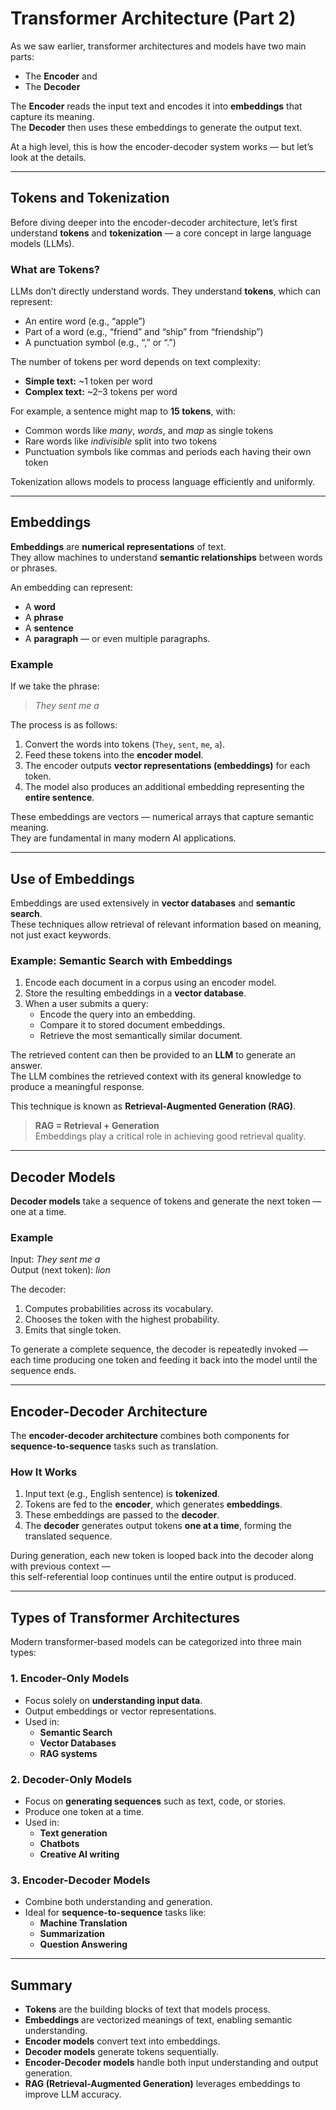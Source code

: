 # Transformer Architecture (Part 2)

As we saw earlier, transformer architectures and models have two main parts:  
- The **Encoder** and  
- The **Decoder**  

The **Encoder** reads the input text and encodes it into **embeddings** that capture its meaning.  
The **Decoder** then uses these embeddings to generate the output text.  

At a high level, this is how the encoder-decoder system works — but let’s look at the details.

---

## Tokens and Tokenization

Before diving deeper into the encoder-decoder architecture, let’s first understand **tokens** and **tokenization** — a core concept in large language models (LLMs).

### What are Tokens?

LLMs don’t directly understand words. They understand **tokens**, which can represent:
- An entire word (e.g., “apple”)  
- Part of a word (e.g., “friend” and “ship” from “friendship”)  
- A punctuation symbol (e.g., “,” or “.”)

The number of tokens per word depends on text complexity:
- **Simple text:** ~1 token per word  
- **Complex text:** ~2–3 tokens per word  

For example, a sentence might map to **15 tokens**, with:
- Common words like *many*, *words*, and *map* as single tokens  
- Rare words like *indivisible* split into two tokens  
- Punctuation symbols like commas and periods each having their own token  

Tokenization allows models to process language efficiently and uniformly.

---

## Embeddings

**Embeddings** are **numerical representations** of text.  
They allow machines to understand **semantic relationships** between words or phrases.

An embedding can represent:
- A **word**
- A **phrase**
- A **sentence**
- A **paragraph** — or even multiple paragraphs.

### Example

If we take the phrase:  
> *They sent me a*

The process is as follows:
1. Convert the words into tokens (`They`, `sent`, `me`, `a`).
2. Feed these tokens into the **encoder model**.
3. The encoder outputs **vector representations (embeddings)** for each token.
4. The model also produces an additional embedding representing the **entire sentence**.

These embeddings are vectors — numerical arrays that capture semantic meaning.  
They are fundamental in many modern AI applications.

---

## Use of Embeddings

Embeddings are used extensively in **vector databases** and **semantic search**.  
These techniques allow retrieval of relevant information based on meaning, not just exact keywords.

### Example: Semantic Search with Embeddings

1. Encode each document in a corpus using an encoder model.  
2. Store the resulting embeddings in a **vector database**.  
3. When a user submits a query:
   - Encode the query into an embedding.
   - Compare it to stored document embeddings.
   - Retrieve the most semantically similar document.  

The retrieved content can then be provided to an **LLM** to generate an answer.  
The LLM combines the retrieved context with its general knowledge to produce a meaningful response.

This technique is known as **Retrieval-Augmented Generation (RAG)**.

> **RAG = Retrieval + Generation**  
> Embeddings play a critical role in achieving good retrieval quality.

---

## Decoder Models

**Decoder models** take a sequence of tokens and generate the next token — one at a time.  

### Example
Input: *They sent me a*  
Output (next token): *lion*

The decoder:
1. Computes probabilities across its vocabulary.
2. Chooses the token with the highest probability.
3. Emits that single token.

To generate a complete sequence, the decoder is repeatedly invoked —  
each time producing one token and feeding it back into the model until the sequence ends.

---

## Encoder-Decoder Architecture

The **encoder-decoder architecture** combines both components for **sequence-to-sequence** tasks such as translation.

### How It Works
1. Input text (e.g., English sentence) is **tokenized**.
2. Tokens are fed to the **encoder**, which generates **embeddings**.
3. These embeddings are passed to the **decoder**.
4. The **decoder** generates output tokens **one at a time**, forming the translated sequence.

During generation, each new token is looped back into the decoder along with previous context —  
this self-referential loop continues until the entire output is produced.

---

## Types of Transformer Architectures

Modern transformer-based models can be categorized into three main types:

### 1. Encoder-Only Models
- Focus solely on **understanding input data**.  
- Output embeddings or vector representations.  
- Used in:
  - **Semantic Search**
  - **Vector Databases**
  - **RAG systems**

### 2. Decoder-Only Models
- Focus on **generating sequences** such as text, code, or stories.  
- Produce one token at a time.  
- Used in:
  - **Text generation**
  - **Chatbots**
  - **Creative AI writing**

### 3. Encoder-Decoder Models
- Combine both understanding and generation.  
- Ideal for **sequence-to-sequence** tasks like:
  - **Machine Translation**
  - **Summarization**
  - **Question Answering**

---

## Summary

- **Tokens** are the building blocks of text that models process.  
- **Embeddings** are vectorized meanings of text, enabling semantic understanding.  
- **Encoder models** convert text into embeddings.  
- **Decoder models** generate tokens sequentially.  
- **Encoder-Decoder models** handle both input understanding and output generation.  
- **RAG (Retrieval-Augmented Generation)** leverages embeddings to improve LLM accuracy.
